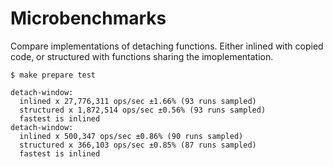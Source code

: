 # Microbenchmarks

Compare implementations of detaching functions. Either inlined with copied code, or structured with functions sharing the imoplementation.

```
$ make prepare test

detach-window:
  inlined x 27,776,311 ops/sec ±1.66% (93 runs sampled)
  structured x 1,872,514 ops/sec ±0.56% (93 runs sampled)
  fastest is inlined
detach-window:
  inlined x 500,347 ops/sec ±0.86% (90 runs sampled)
  structured x 366,103 ops/sec ±0.85% (87 runs sampled)
  fastest is inlined
```
